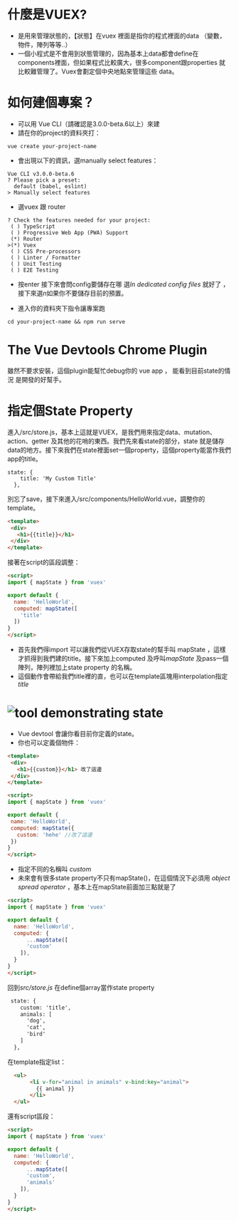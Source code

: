 # 什麼是VUEX?

- 是用來管理狀態的，【狀態】在vuex 裡面是指你的程式裡面的data （變數，物件，陣列等等..）
- 一個小程式是不會用到狀態管理的，因為基本上data都會define在components裡面，但如果程式比較廣大，很多component跟properties 就比較難管理了。Vuex會劃定個中央地點來管理這些 data。

# 如何建個專案？

- 可以用 Vue CLI（請確認是3.0.0-beta.6以上）來建 
- 請在你的project的資料夾打：

```console
vue create your-project-name
```

- 會出現以下的資訊，選manually select features：

```console
Vue CLI v3.0.0-beta.6
? Please pick a preset:
  default (babel, eslint)
> Manually select features
```

- 選vuex 跟 router 

```
? Check the features needed for your project:
 ( ) TypeScript
 ( ) Progressive Web App (PWA) Support
 (*) Router
>(*) Vuex
 ( ) CSS Pre-processors
 ( ) Linter / Formatter
 ( ) Unit Testing
 ( ) E2E Testing
```
- 按enter 接下來會問config要儲存在哪 選*In dedicated config files* 就好了 ， 接下來選*n*如果你不要儲存目前的預置。

- 進入你的資料夾下指令讓專案跑

```
cd your-project-name && npm run serve
```

# The Vue Devtools Chrome Plugin
雖然不要求安裝，這個plugin能幫忙debug你的 vue app ， 能看到目前state的情況 是開發的好幫手。

# 指定個State Property
進入/src/store.js，基本上這就是VUEX，是我們用來指定data、mutation、action、getter 及其他的花哨的東西。我們先來看state的部分，state 就是儲存data的地方。接下來我們在state裡面set一個property，這個property能當作我們app的title。

```
state: {
    title: 'My Custom Title'
  },
```
 別忘了save，接下來進入/src/components/HelloWorld.vue，調整你的template。
 ```html
 <template>
  <div>
    <h1>{{title}}</h1>
  </div>
</template>
```
接著在script的區段調整：
```html
<script>
import { mapState } from 'vuex'

export default {
  name: 'HelloWorld',
  computed: mapState([
    'title'
  ]) 
}
</script>
```
- 首先我們得import 可以讓我們從VUEX存取state的幫手叫 mapState ，這樣才抓得到我們建的title。接下來加上computed 及呼叫*mapState* 及pass一個陣列，陣列裡加上state property 的名稱。
- 這個動作會帶給我們title裡的直，也可以在template區塊用interpolation指定*title*
# ![tool demonstrating state](https://github.com/weily10/projects/blob/master/vuex/images/Screen%20Shot%202018-05-25%20at%2011.16.27.png)

- Vue devtool 會讓你看目前你定義的state。
- 你也可以定義個物件：
 ```html
<template>
  <div>
    <h1>{{custom}}</h1> 改了這邊
  </div>
</template>

<script>
import { mapState } from 'vuex'

export default {
  name: 'HelloWorld',
  computed: mapState({
    custom: 'hehe' //改了這邊
  })
}
</script>
```
- 指定不同的名稱叫 *custom*
- 未來會有很多state property不只有mapState()，在這個情況下必須用 *object spread operator* ，基本上在mapState前面加三點就是了

```html
<script>
import { mapState } from 'vuex'

export default {
  name: 'HelloWorld',
  computed: {
      ...mapState([
      'custom'
    ]),
  }
}
</script>
```
回到*src/store.js* 在define個array當作state property

```html
 state: {
    custom: 'title',
    animals: [
      'dog',
      'cat',
      'bird'
    ]
  },
```
在template指定list：
```html
  <ul>
       <li v-for="animal in animals" v-bind:key="animal">
         {{ animal }}
       </li>
  </ul>
```
還有script區段：
```html
<script>
import { mapState } from 'vuex'

export default {
  name: 'HelloWorld',
  computed: {
      ...mapState([
      'custom',
      'animals'
    ]),
  }
}
</script>
```
